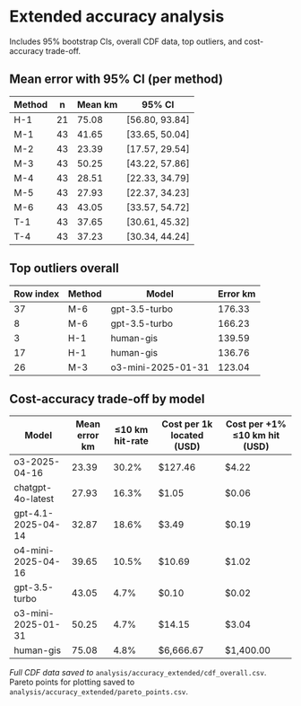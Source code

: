 # Extended accuracy analysis

Includes 95% bootstrap CIs, overall CDF data, top outliers, and cost-accuracy trade-off.

## Mean error with 95% CI (per method)

| Method | n | Mean km | 95% CI |
|---|---|---|---|
| H-1 | 21 | 75.08 | [56.80, 93.84] |
| M-1 | 43 | 41.65 | [33.65, 50.04] |
| M-2 | 43 | 23.39 | [17.57, 29.54] |
| M-3 | 43 | 50.25 | [43.22, 57.86] |
| M-4 | 43 | 28.51 | [22.33, 34.79] |
| M-5 | 43 | 27.93 | [22.37, 34.23] |
| M-6 | 43 | 43.05 | [33.57, 54.72] |
| T-1 | 43 | 37.65 | [30.61, 45.32] |
| T-4 | 43 | 37.23 | [30.34, 44.24] |

## Top outliers overall

| Row index | Method | Model | Error km |
|---|---|---|---|
| 37 | M-6 | gpt-3.5-turbo | 176.33 |
| 8 | M-6 | gpt-3.5-turbo | 166.23 |
| 3 | H-1 | human-gis | 139.59 |
| 17 | H-1 | human-gis | 136.76 |
| 26 | M-3 | o3-mini-2025-01-31 | 123.04 |

## Cost-accuracy trade-off by model

| Model | Mean error km | ≤10 km hit-rate | Cost per 1k located (USD) | Cost per +1% ≤10 km hit (USD) |
|---|---|---|---|---|
| o3-2025-04-16 | 23.39 | 30.2% | $127.46 | $4.22 |
| chatgpt-4o-latest | 27.93 | 16.3% | $1.05 | $0.06 |
| gpt-4.1-2025-04-14 | 32.87 | 18.6% | $3.49 | $0.19 |
| o4-mini-2025-04-16 | 39.65 | 10.5% | $10.69 | $1.02 |
| gpt-3.5-turbo | 43.05 | 4.7% | $0.10 | $0.02 |
| o3-mini-2025-01-31 | 50.25 | 4.7% | $14.15 | $3.04 |
| human-gis | 75.08 | 4.8% | $6,666.67 | $1,400.00 |

*Full CDF data saved to* `analysis/accuracy_extended/cdf_overall.csv`. Pareto points for plotting saved to `analysis/accuracy_extended/pareto_points.csv`.